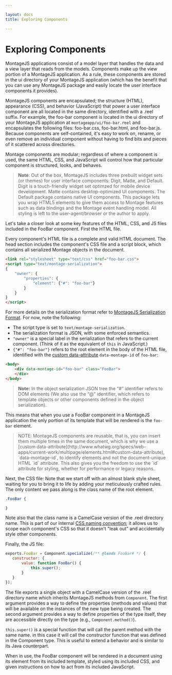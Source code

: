 ```yaml
---

layout: docs
title: Exploring Components

---
```


# Exploring Components

MontageJS applications consist of a model layer that handles the data and a view layer that reads from the models. Components make up the view portion of a MontageJS application. As a rule, these components are stored in the ui directory of your MontageJS application (which has the benefit that you can use any MontageJS package and easily locate the user interface components it provides).

MontageJS components are encapsulated; the structure (HTML), appearance (CSS), and behavior (JavaScript) that power a user interface component are all located in the same directory, identified with a .reel suffix. For example, the foo-bar component is located in the ui directory of your MontageJS application at `montageapp/ui/foo-bar.reel` and encapsulates the following files: foo-bar.css, foo-bar.html, and foo-bar.js. Because components are self-contained, it's easy to work on, rename, or even remove an individual component without having to find bits and pieces of it scattered across directories.

Montage components are modular; regardless of where a component is used, the same HTML, CSS, and JavaScript will control how that particular component is structured, looks, and behaves.

>**Note**: Out of the box, MontageJS includes three prebuilt widget sets (or themes) for user interface components: Digit, Matte, and Default. Digit is a touch-friendly widget set optimzed for mobile device development. Matte contains desktop-optimized UI components. The Default package contains native UI components. This package lets you wrap HTML5 elements to give them access to Montage features such as data bindings and the Montage event handling model. All styling is left to the user-agent/browser or the author to apply.

Let's take a closer look at some key features of the HTML, CSS, and JS files included in the FooBar component. First the HTML file.

Every component's HTML file is a complete and valid HTML document. The head section includes the component's CSS file and a script block, which contains all serialized Montage objects in the document.

```html
<link rel="stylesheet" type="text/css" href="foo-bar.css">
<script type="text/montage-serialization">
{
    "owner": {
        "properties": {
            "element": {"#": "foo-bar"}
        }
    }
}
</script>
```

For more details on the serialization format refer to [MontageJS Serialization Format](http://montagejs.org/docs/Montage-serialization-format). For now, note the following:

* The script type is set to `text/montage-serialization`.
* The serialization format is JSON, with some enforced semantics.
* `"owner"` is a special label in the serialization that refers to the current component. (Think of it as the equivalent of `this` in JavaScript.)
* `{"#": "foo-bar"}` refers to the root element in the body of the HTML file, identified with the [custom data-attribute](http://www.whatwg.org/specs/web-apps/current-work/multipage/elements.html#custom-data-attribute) `data-montage-id` of `foo-bar`:

```html
<body>
    <div data-montage-id="foo-bar" class="FooBar">
    </div>
</body>
```
>**Note:** In the object serialization JSON tree the “#” identifier refers to DOM elements (We also use the “@” identifier, which refers to template objects or other components defined in the object serialization).

This means that when you use a FooBar component in a MontageJS application the only portion of its template that will be rendered is the `foo-bar` element.

><div class="note">NOTE: MontageJS components are reusable, that is, you can insert them multiple times in the same document, which is why we use a [custom data-attribute](http://www.whatwg.org/specs/web-apps/current-work/multipage/elements.html#custom-data-attribute), `data-montage-id`, to identify elements and not the document-unique HTML `id` attribute. This also gives you the freedom to use the `id` attribute for styling, whether for performance or legacy reasons.</div>

Next, the CSS file: Note that we start off with an almost blank style sheet, waiting for you to bring it to life by adding your meticulously crafted rules. The only content we pass along is the class name of the root element.

```css
.FooBar {

}
```

Note also that the class name is a CamelCase version of the .reel directory name. This is part of our internal [CSS naming convention](https://github.com/montagejs/montage/wiki/Naming-Conventions); it allows us to scope each component's CSS so that it doesn't "leak out" and accidentally style other components.

Finally, the JS file:


```javascript
exports.FooBar = Component.specialize(/** @lends FooBar# */ {
   constructor: {
       value: function FooBar() {
           this.super();
       }
   }
});
```

The file exports a single object with a CamelCase version of the .reel directory name which inherits MontageJS methods from `Component`. The first argument provides a way to define the properties (methods and values) that will be available on the instances of the new type being created. The second argument provides a way to define properties of the type itself, they are accessible directly on the type (e.g., `Component.method()`).

`this.super()` is a special function that will call the parent method with the same name. in this case it will call the constructor function that was defined in the Component type. This is useful to extend a behavior and is similar to its Java counterpart.

When in use, the FooBar component will be rendered in a document using its element from its included template, styled using its included CSS, and given instructions on how to act from its included JavaScript.

